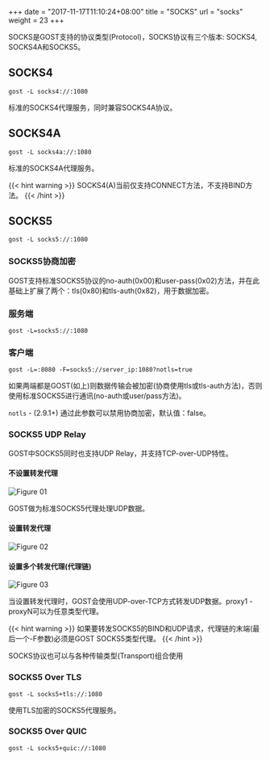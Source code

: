 +++
date = "2017-11-17T11:10:24+08:00"
title = "SOCKS"
url = "socks"
weight = 23
+++

SOCKS是GOST支持的协议类型(Protocol)，SOCKS协议有三个版本: SOCKS4, SOCKS4A和SOCKS5。

## SOCKS4

```
gost -L socks4://:1080
```

标准的SOCKS4代理服务，同时兼容SOCKS4A协议。

## SOCKS4A

```
gost -L socks4a://:1080
```

标准的SOCKS4A代理服务。

{{< hint warning >}}
SOCKS4(A)当前仅支持CONNECT方法，不支持BIND方法。
{{< /hint >}}

## SOCKS5

```
gost -L socks5://:1080
```

### SOCKS5协商加密

GOST支持标准SOCKS5协议的no-auth(0x00)和user-pass(0x02)方法，并在此基础上扩展了两个：tls(0x80)和tls-auth(0x82)，用于数据加密。

### 服务端

```
gost -L=socks5://:1080
```

### 客户端

```
gost -L=:8080 -F=socks5://server_ip:1080?notls=true
```

如果两端都是GOST(如上)则数据传输会被加密(协商使用tls或tls-auth方法)，否则使用标准SOCKS5进行通讯(no-auth或user/pass方法)。

`notls` - (2.9.1+) 通过此参数可以禁用协商加密，默认值：false。

### SOCKS5 UDP Relay

GOST中SOCKS5同时也支持UDP Relay，并支持TCP-over-UDP特性。

#### 不设置转发代理

![Figure 01](/img/udp01.png)

GOST做为标准SOCKS5代理处理UDP数据。

#### 设置转发代理

![Figure 02](/img/udp02.png)

#### 设置多个转发代理(代理链)

![Figure 03](/img/udp03.png)

当设置转发代理时，GOST会使用UDP-over-TCP方式转发UDP数据。proxy1 - proxyN可以为任意类型代理。

{{< hint warning >}}
如果要转发SOCKS5的BIND和UDP请求，代理链的末端(最后一个-F参数)必须是GOST SOCKS5类型代理。
{{< /hint >}}

SOCKS协议也可以与各种传输类型(Transport)组合使用

### SOCKS5 Over TLS

```
gost -L socks5+tls://:1080
```

使用TLS加密的SOCKS5代理服务。

### SOCKS5 Over QUIC

```
gost -L socks5+quic://:1080
```
